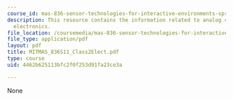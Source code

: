 ```yaml
---
course_id: mas-836-sensor-technologies-for-interactive-environments-spring-2011
description: This resource contains the information related to analog conditioning
  electronics.
file_location: /coursemedia/mas-836-sensor-technologies-for-interactive-environments-spring-2011/4462b625113bfc2f0f253d91fa23ce3a_MITMAS_836S11_Class2Elect.pdf
file_type: application/pdf
layout: pdf
title: MITMAS_836S11_Class2Elect.pdf
type: course
uid: 4462b625113bfc2f0f253d91fa23ce3a

---
```

None